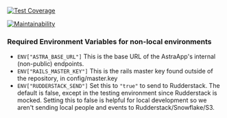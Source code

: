 [![Test
Coverage](https://api.codeclimate.com/v1/badges/54c840e53bfe60b19ef1/test_coverage)](https://codeclimate.com/repos/66f800ef715b39325ec20d90/test_coverage)

[![Maintainability](https://api.codeclimate.com/v1/badges/54c840e53bfe60b19ef1/maintainability)](https://codeclimate.com/repos/66f800ef715b39325ec20d90/maintainability)

### Required Environment Variables for non-local environments
* ```ENV["ASTRA_BASE_URL"]```
This is the base URL of the AstraApp's internal (non-public) endpoints.
* ```ENV["RAILS_MASTER_KEY"]```
This is the rails master key found outside of the repository, in config/master.key
* ```ENV["RUDDERSTACK_SEND"]``` Set this to ```"true"``` to send to Rudderstack.
  The default is false, except in the testing environment since Rudderstack is
mocked. Setting this to false is helpful for local development so we aren't
sending local people and events to Rudderstack/Snowflake/S3.

